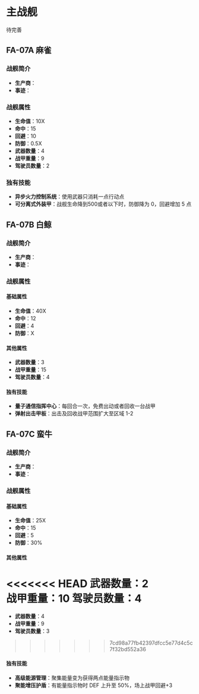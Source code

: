 # 主战舰
待完善  
## FA-07A 麻雀
### 战舰简介
+ **生产商**：
+ **事迹**：

### 战舰属性
+ **生命值**：10X  
+ **命中**：15  
+ **回避**：10  
+ **防御**：0.5X  
+ **武器数量**：4  
+ **战甲重量**：9  
+ **驾驶员数量**：2
  
### 独有技能
+ **异步火力控制系统**：使用武器只消耗一点行动点  
+ **可分离式外装甲**：战舰生命降到500或者以下时，防御降为 0，回避增加 5 点

## FA-07B 白鲸 
### 战舰简介
- **生产商**：   
- **事迹**：  

### 战舰属性
#### 基础属性
- **生命值**：40X  
- **命中**：12  
- **回避**：4  
- **防御**：X
#### 其他属性
- **武器数量**：3  
- **战甲重量**：15  
- **驾驶员数量**：4  
#### 独有技能
- **量子通信指挥中心**：每回合一次，免费出动或者回收一台战甲
- **弹射出击甲板**：出击及回收战甲范围扩大至区域 1-2

## FA-07C 蛮牛 
### 战舰简介
- **生产商**： 
- **事迹**：

### 战舰属性
#### 基础属性
- **生命值**：25X
- **命中**：15  
- **回避**：5  
- **防御**：30%

#### 其他属性
<<<<<<< HEAD
**武器数量**：2  
**战甲重量**：10 
**驾驶员数量**：4  
=======
- **武器数量**：4  
- **战甲重量**：9 
- **驾驶员数量**：3

>>>>>>> 7cd98a77fb42397dfcc5e77d4c5c7f32bd552a36
#### 独有技能
- **高级能源管理**：聚集能量变为获得两点能量指示物
- **聚能增压护盾**：有能量指示物时 DEF 上升至 50%，场上战甲回避+3

